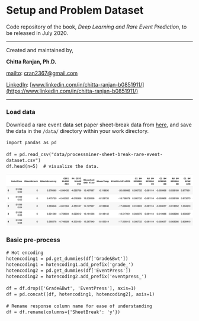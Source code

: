 # Setup and Problem Dataset

Code repository of the book, *Deep Learning and Rare Event Prediction*, to be released in July 2020.

---
Created and maintained by,

**Chitta Ranjan, Ph.D.**

[mailto](mailto:cran2367@gmail.com): <cran2367@gmail.com> 

[LinkedIn](https://www.linkedin.com/in/chitta-ranjan-b0851911/): [www.linkedin.com/in/chitta-ranjan-b0851911/](https://www.linkedin.com/in/chitta-ranjan-b0851911/)

---

### Load data 

Download a rare event data set paper sheet-break data from [here](https://docs.google.com/forms/d/e/1FAIpQLSdPCkTFW1wTp6tAP1C1BhT7HWTQ60-GfCGvWs9Ca4WbR0FIdg/viewform), and save the data in the 	`/data/` directory within your work directory.

```
import pandas as pd

df = pd.read_csv("data/processminer-sheet-break-rare-event-dataset.csv")
df.head(n=5)  # visualize the data.
```
![data preview](images/data-preview.png "Data preview")

### Basic pre-process

```
# Hot encoding
hotencoding1 = pd.get_dummies(df['Grade&Bwt'])
hotencoding1 = hotencoding1.add_prefix('grade_')
hotencoding2 = pd.get_dummies(df['EventPress'])
hotencoding2 = hotencoding2.add_prefix('eventpress_')

df = df.drop(['Grade&Bwt', 'EventPress'], axis=1)
df = pd.concat([df, hotencoding1, hotencoding2], axis=1)

# Rename response column name for ease of understanding
df = df.rename(columns={'SheetBreak': 'y'})  
```